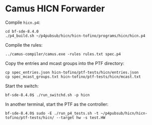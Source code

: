 # Camus HICN Forwarder

Compile `hicn.p4`:

    cd bf-sde-8.4.0
    ./p4_build.sh ~/p4pubsub/hicn/hicn-tofino/programs/hicn/hicn.p4

Compile the rules:
    
    ../camus-compiler/camus.exe -rules rules.txt spec.p4

Copy the entries and mcast groups into the PTF directory:

    cp spec_entries.json hicn-tofino/ptf-tests/hicn/entries.json
    cp spec_mcast_groups.txt hicn-tofino/ptf-tests/hicn/mcast.txt

Start the switch:

    bf-sde-8.4.0$ ./run_switchd.sh -p hicn

In another terminal, start the PTF as the controller:

    bf-sde-8.4.0$ sudo -E ./run_p4_tests.sh -t ~/p4pubsub/hicn/hicn-tofino/ptf-tests/hicn/ --target hw -s test.HW

